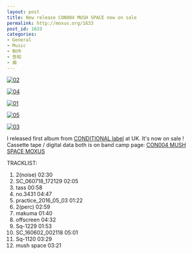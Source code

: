 ```yaml
---
layout: post
title: New release CON004 MUSH SPACE now on sale
permalink: http://moxus.org/1633
post_id: 1633
categories: 
- General
- Music
- 制作
- 告知
- 曲
---
```


[![02](/images/02-1024x1024.jpg)](/images/02.jpg)


[![04](/images/04-590x442.jpg)](/images/04.jpg)


[![01](/images/01-590x442.jpg)](/images/01.jpg)


[![05](/images/05-590x442.jpg)](/images/05.jpg)


[![03](/images/03-590x442.jpg)](/images/03.jpg)


I released first album from 
[CONDITIONAL label](http://conditionalrecs.bandcamp.com) at UK. It's now on sale ! Cassette tape / digital data both is on band camp page: 
[CON004 MUSH SPACE MOXUS](http://conditionalrecs.bandcamp.com/album/mush-space)


TRACKLIST:
1. 2(noise) 02:30
2. SC_060718_172129 02:05
3. tass 00:58
4. no.3431 04:47
5. practice_2016_05_03 01:22
6. 2(perc) 02:59
7. makuma 01:40
8. offscreen 04:32
9. Sq-1229 01:53
10. SC_160602_002118 05:01
11. Sq-1120 03:29
12. mush space 03:21